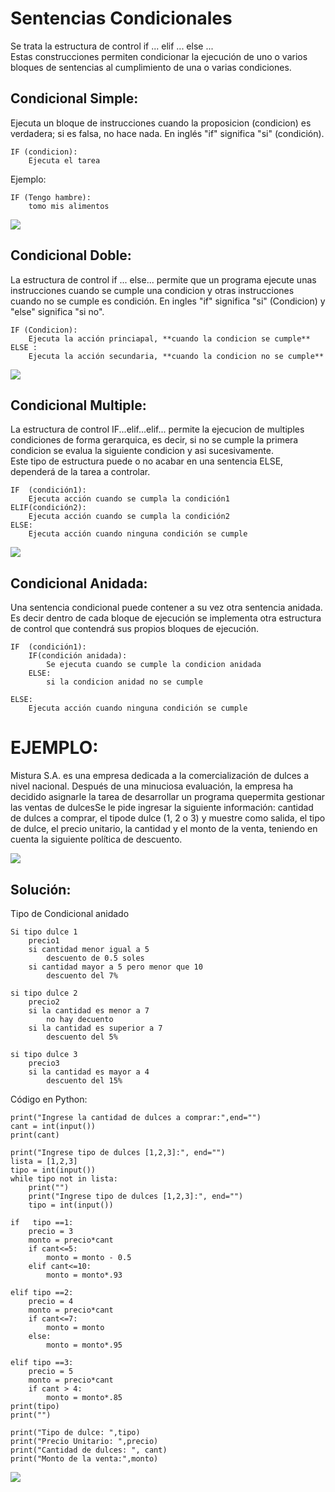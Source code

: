 # **Sentencias Condicionales**

Se trata la estructura de control if ... elif ... else ...<br>
Estas construcciones permiten condicionar la ejecución de uno o varios bloques de sentencias al cumplimiento de una o varias condiciones.

## **Condicional Simple:**
Ejecuta un bloque de instrucciones cuando la proposicion (condicion) es verdadera; si es falsa, no hace nada. En inglés "if" significa "si" (condición).

    IF (condicion):
        Ejecuta el tarea

Ejemplo:

    IF (Tengo hambre):
        tomo mis alimentos

![](/imagenes/simple.PNG)

## **Condicional Doble:**
La estructura de control if ... else... permite que un programa ejecute unas instrucciones cuando se cumple una condicion y otras instrucciones cuando no se cumple es condición.
En ingles "if" significa "si" (Condicion) y "else" significa "si no".

    IF (Condicion):
        Ejecuta la acción princiapal, **cuando la condicion se cumple**
    ELSE :
        Ejecuta la acción secundaria, **cuando la condicion no se cumple**

![](/imagenes/doble.PNG)

## **Condicional Multiple:**

La estructura de control IF...elif...elif... permite la ejecucion de multiples condiciones de forma gerarquica, es decir, si no se cumple la primera condicion se evalua la siguiente condicion y asi sucesivamente.<br>
Este tipo de estructura puede o no acabar en una sentencia ELSE, dependerá de la tarea a controlar.

    IF  (condición1):
        Ejecuta acción cuando se cumpla la condición1
    ELIF(condición2):
        Ejecuta acción cuando se cumpla la condición2
    ELSE:
        Ejecuta acción cuando ninguna condición se cumple

![](/imagenes/multiple.PNG)

## **Condicional Anidada:**
Una sentencia condicional puede contener a su vez otra sentencia anidada.<br>
Es decir dentro de cada bloque de ejecución se implementa otra estructura de control que contendrá sus propios bloques de ejecución.

    IF  (condición1):
        IF(condición anidada):
            Se ejecuta cuando se cumple la condicion anidada
        ELSE:
            si la condicion anidad no se cumple

    ELSE:
        Ejecuta acción cuando ninguna condición se cumple

# EJEMPLO:

Mistura  S.A.  es  una  empresa  dedicada  a  la  comercialización  de dulces  a  nivel  nacional.  Después  de  una minuciosa  evaluación,  la  empresa  ha  decidido  asignarle  la  tarea  de  desarrollar un  programa  quepermita gestionar las ventas de dulcesSe le pide ingresar la siguiente información: cantidad de dulces a comprar, el tipode dulce (1, 2 o 3) y muestre como salida, el tipo de dulce, el precio unitario, la cantidad y el monto de la venta, teniendo en cuenta la siguiente política de descuento.

![](/imagenes/tablaproblema.PNG)

## Solución:

Tipo de Condicional anidado

    Si tipo dulce 1 
        precio1
        si cantidad menor igual a 5
            descuento de 0.5 soles
        si cantidad mayor a 5 pero menor que 10
            descuento del 7%

    si tipo dulce 2
        precio2
        si la cantidad es menor a 7
            no hay decuento
        si la cantidad es superior a 7
            descuento del 5%

    si tipo dulce 3
        precio3
        si la cantidad es mayor a 4
            descuento del 15%

 Código en Python:

    print("Ingrese la cantidad de dulces a comprar:",end="")
    cant = int(input())
    print(cant)

    print("Ingrese tipo de dulces [1,2,3]:", end="")
    lista = [1,2,3]
    tipo = int(input())
    while tipo not in lista:
        print("")
        print("Ingrese tipo de dulces [1,2,3]:", end="")
        tipo = int(input())

    if   tipo ==1:
        precio = 3
        monto = precio*cant
        if cant<=5:
            monto = monto - 0.5
        elif cant<=10:
            monto = monto*.93

    elif tipo ==2:
        precio = 4
        monto = precio*cant
        if cant<=7:
            monto = monto
        else:
            monto = monto*.95

    elif tipo ==3:
        precio = 5
        monto = precio*cant
        if cant > 4:
            monto = monto*.85
    print(tipo)
    print("")

    print("Tipo de dulce: ",tipo)
    print("Precio Unitario: ",precio)
    print("Cantidad de dulces: ", cant)
    print("Monto de la venta:",monto)

![](/imagenes/soluciones.PNG)